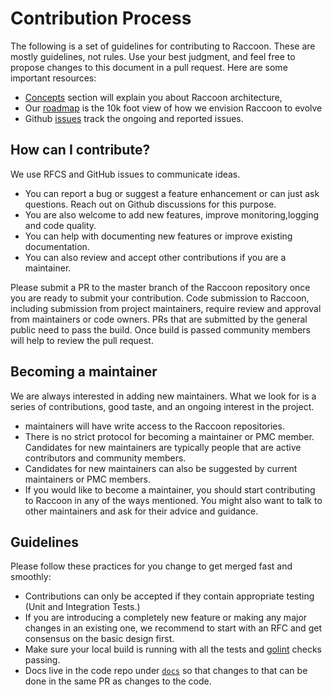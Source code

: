 # Contribution Process

The following is a set of guidelines for contributing to Raccoon. These are mostly guidelines, not rules. Use your best judgment, and feel free to propose changes to this document in a pull request. Here are some important resources:

* [Concepts](contribution.md) section will explain you about Raccoon architecture,
* Our [roadmap](https://github.com/odpf/raccoon/docs/roadmap.md) is the 10k foot view of how we envision Raccoon to evolve
* Github [issues](https://github.com/odpf/raccoon/issues) track the ongoing and reported issues.

## How can I contribute?

We use RFCS and GitHub issues to communicate ideas.

* You can report a bug or suggest a feature enhancement or can just ask questions. Reach out on Github discussions for this purpose.
* You are also welcome to add new features, improve monitoring,logging and code quality.
* You can help with documenting new features or improve existing documentation.
* You can also review and accept other contributions if you are a maintainer.

Please submit a PR to the master branch of the Raccoon repository once you are ready to submit your contribution. Code submission to Raccoon, including submission from project maintainers, require review and approval from maintainers or code owners. PRs that are submitted by the general public need to pass the build. Once build is passed community members will help to review the pull request.

## Becoming a maintainer

We are always interested in adding new maintainers. What we look for is a series of contributions, good taste, and an ongoing interest in the project.

* maintainers will have write access to the Raccoon repositories.
* There is no strict protocol for becoming a maintainer or PMC member. Candidates for new maintainers are typically people that are active contributors and community members.
* Candidates for new maintainers can also be suggested by current maintainers or PMC members.
* If you would like to become a maintainer, you should start contributing to Raccoon in any of the ways mentioned. You might also want to talk to other maintainers and ask for their advice and guidance.

## Guidelines

Please follow these practices for you change to get merged fast and smoothly:

* Contributions can only be accepted if they contain appropriate testing \(Unit and Integration Tests.\)
* If you are introducing a completely new feature or making any major changes in an existing one, we recommend to start with an RFC and get consensus on the basic design first.
* Make sure your local build is running with all the tests and [golint](https://github.com/golang/lint) checks passing.
* Docs live in the code repo under [`docs`](https://github.com/odpf/raccoon/docs/README.md) so that changes to that can be done in the same PR as changes to the code.

